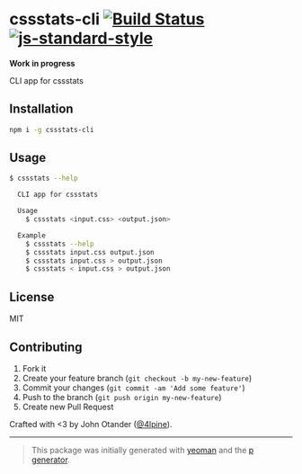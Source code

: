 # cssstats-cli [![Build Status](https://secure.travis-ci.org/cssstats/cssstats-cli.png?branch=master)](https://travis-ci.org/cssstats/cssstats-cli) [![js-standard-style](https://img.shields.io/badge/code%20style-standard-brightgreen.svg?style=flat)](https://github.com/feross/standard)

**Work in progress**

CLI app for cssstats

## Installation

```bash
npm i -g cssstats-cli
```

## Usage

```sh
$ cssstats --help

  CLI app for cssstats

  Usage
    $ cssstats <input.css> <output.json>

  Example
    $ cssstats --help
    $ cssstats input.css output.json
    $ cssstats input.css > output.json
    $ cssstats < input.css > output.json
```

## License

MIT

## Contributing

1. Fork it
2. Create your feature branch (`git checkout -b my-new-feature`)
3. Commit your changes (`git commit -am 'Add some feature'`)
4. Push to the branch (`git push origin my-new-feature`)
5. Create new Pull Request

Crafted with <3 by John Otander ([@4lpine](https://twitter.com/4lpine)).

---

> This package was initially generated with [yeoman](http://yeoman.io) and the [p generator](https://github.com/johnotander/generator-p.git).
